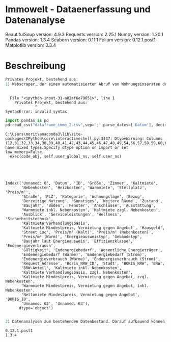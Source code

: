 # Immowelt - Dataenerfassung und Datenanalyse


<!-- Requirenments -->
BeautifulSoup version: 4.9.3
Requests version: 2.25.1
Numpy version: 1.20.1
Pandas version: 1.3.4
Seaborn version: 0.11.1
Folium version: 0.12.1.post1
Matplotlib version: 3.3.4



# Beschreibung





```python
Privates Projekt, bestehend aus:
1) Webscraper, der einen automatisierten Abruf von Wohnungsinseraten der Seite https://www.immowelt.de/ ermöglicht und in einer Pandas-Datenbank als CSV-Datei abspeichert. Als Suchbegriffe können Städtenamen oder ganze Bundesländer verwendet werden. Über einen Loop, der die 16 deutschen Bundesländer abruft, können so sämtliche Wohnungsinserate in Deutschland abgespeichert werden. Es 
   

```


      File "<ipython-input-31-a82af6e79651>", line 1
        Privates Projekt, bestehend aus:
                 ^
    SyntaxError: invalid syntax
    



```python
import pandas as pd
pd.read_csv("dataframe_immo_2.csv",sep=';',parse_dates=['Datum'], decimal=",",thousands=None).columns
```

    C:\Users\morit\anaconda3\lib\site-packages\IPython\core\interactiveshell.py:3437: DtypeWarning: Columns (12,31,32,33,34,38,39,40,41,42,43,44,45,46,47,48,49,54,56,57,58,59,60,63) have mixed types.Specify dtype option on import or set low_memory=False.
      exec(code_obj, self.user_global_ns, self.user_ns)
    




    Index(['Unnamed: 0', 'Datum', 'ID', 'Größe', 'Zimmer', 'Kaltmiete',
           'Nebenkosten', 'Heizkosten', 'Warmmiete', 'Stellplatz', 'Preis/m²',
           'Straße', 'PLZ', 'Kategorie', 'Wohnungslage', 'Bezug',
           'Derzeitige Nutzung', 'Sonstiges', 'Weitere Räume', 'Zustand',
           'Baujahr', 'Böden', 'Fenster', 'Anschlüsse', 'Ausstattung',
           'Warmmiete inkl. Nebenkosten', 'Kaltmiete zzgl. Nebenkosten',
           'Ausblick', 'Serviceleistungen', 'Wellness', 'Sicherheitstechnik',
           'Kaltmiete Verhandlungsbasis',
           'Kaltmiete Mindestpreis, Vermietung gegen Angebot', 'Hausgeld',
           'Street_Loc', 'Preis/m² (Kalt)', 'Preis/m² (Nebenkosten)',
           'Preis/m² (Warm)', 'Energieausweistyp', 'Gebäudetyp',
           'Baujahr laut Energieausweis', 'Effizienzklasse', 'Endenergieverbrauch',
           'Gültigkeit', 'Endenergiebedarf', 'Wesentliche Energieträger',
           'Endenergiebedarf (Wärme)', 'Endenergiebedarf (Strom)',
           'Endenergieverbrauch (Wärme)', 'Endenergieverbrauch (Strom)',
           'Request_Adresse', 'Boris_NRW_ID', 'Stadt', 'BORIS_NRW', 'BRW',
           'BRW-Anteil', 'Kaltmiete inkl. Nebenkosten',
           'Kaltmiete Verhandlungsbasis, zzgl. Nebenkosten',
           'Kaltmiete Mindestpreis, Vermietung gegen Angebot, zzgl. Nebenkosten',
           'Warmmiete Mindestpreis, Vermietung gegen Angebot, inkl. Nebenkosten',
           'Nettomiete Mindestpreis, Vermietung gegen Angebot', 'BORIS_ID',
           'Unnamed: 62', 'Unnamed: 63'],
          dtype='object')




```python

2) Datenanalysen zum bestehenden Datenbestand. Darauf aufbauend können weiterführende Bibliotheken zur Vorhersage von Mietpreisentwicklungen herangezogen werden.
```

    0.12.1.post1
    1.3.4
    


```python

```
